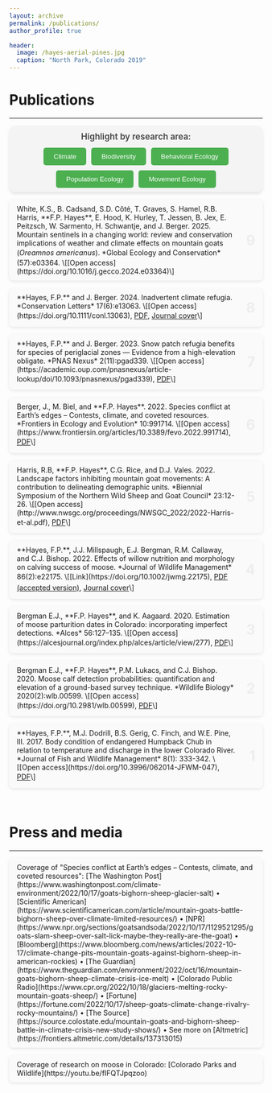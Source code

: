 ```yaml
---
layout: archive
permalink: /publications/
author_profile: true

header:
  image: /hayes-aerial-pines.jpg
  caption: "North Park, Colorado 2019"
---
```

<style>
  /* General publication entry layout */
  .publication {
    display: block;
    margin-bottom: 15px;
    padding: 10px 15px;
    padding-right: 50px;
    border-radius: 8px;
    background-color: rgba(0, 0, 0, 0.01);
    box-shadow: 0 2px 6px rgba(0, 0, 0, 0.1);
    transition: box-shadow 0.3s ease, background-color 0.3s ease;
    position: relative;
  }

  /* Publication number styling */
  .publication-number {
    position: absolute;
    top: 50%;
    right: 15px;
    transform: translateY(-50%);
    font-size: 2em;
    font-weight: bold;
    color: rgba(0, 0, 0, 0.05);
    z-index: 10;
  }

  /* Highlighted publications with yellow background */
  .publication.highlight {
    background-color: #fff2b3;
  }

  /* Improve readability */
  .publication * {
    line-height: 1.6;
  }

  /* Topic filter section */
  #topic-buttons-wrapper {
    background-color: #f4f4f4;
    padding: 8px 12px;
    border-radius: 12px;
    box-shadow: 0 4px 6px rgba(0, 0, 0, 0.1);
    margin-bottom: 15px;
    text-align: center;
  }

  /* Heading for filter section */
  #topic-buttons-wrapper h3 {
    font-size: 1.2em;
    font-weight: 600;
    color: #444;
    margin: 0 0 8px;
    text-align: center;
    padding: 4px 0;
  }

  /* Layout for filter buttons */
  #topic-buttons {
    display: flex;
    justify-content: center;
    flex-wrap: wrap;
    gap: 10px;
    justify-content: center;
  }

  /* Filter button style */
  #topic-buttons button {
    background-color: #4CAF50;
    color: white;
    padding: 10px 20px;
    border: none;
    border-radius: 5px;
    cursor: pointer;
    transition: background-color 0.3s;
  }

  /* Hover effect for buttons */
  #topic-buttons button:hover {
    background-color: #45a049;
  }

  /* Active button style */
  #topic-buttons button.active {
    background-color: #FF5722;
  }
  
    /* General media entry layout */
  .media {
    display: block;
    margin-bottom: 15px;
    padding: 10px 15px;
    border-radius: 8px;
    background-color: rgba(0, 0, 0, 0.01);
    box-shadow: 0 2px 6px rgba(0, 0, 0, 0.1);
    transition: box-shadow 0.3s ease, background-color 0.3s ease;
    position: relative;
  }

  
</style>




# Publications
--------------------------------------------------------------------------------

<div id="topic-buttons-wrapper">
  <h3>Highlight by research area:</h3>
  <div id="topic-buttons">
    <button data-topic="Climate" id="climate-btn">Climate</button>
    <button data-topic="Biodiversity" id="biodiversity-btn">Biodiversity</button>
    <button data-topic="Behavioral Ecology" id="behavioral-btn">Behavioral Ecology</button>
    <button data-topic="Population Ecology" id="population-btn">Population Ecology</button>
    <button data-topic="Movement Ecology" id="movement-btn">Movement Ecology</button>
  </div>
</div>

<!--span style="color: #4CAF50; font-size: 0.9em; font-weight: bold; text-transform: uppercase; margin-right: 5px;">In press</span> -->

<span class="publication" data-topics="Climate, Behavioral Ecology">
  <span class="publication-number">9</span>
  White, K.S., B. Cadsand, S.D. Côté, T. Graves, S. Hamel, R.B. Harris, **F.P. Hayes**, E. Hood, K. Hurley, T. Jessen, B. Jex, E. Peitzsch, W. Sarmento, H. Schwantje, and J. Berger. 2025. Mountain sentinels in a changing world: review and conservation implications of weather and climate effects on mountain goats (<em>Oreamnos americanus</em>). *Global Ecology and Conservation* (57):e03364. \[[Open access](https://doi.org/10.1016/j.gecco.2024.e03364)\]
</span>

<span class="publication" data-topics="Climate, Biodiversity, Population Ecology">
  <span class="publication-number">8</span>
  **Hayes, F.P.** and J. Berger. 2024. Inadvertent climate refugia. *Conservation Letters* 17(6):e13063. \[[Open access](https://doi.org/10.1111/conl.13063), <a href="./2024_Hayes and Berger_Inadvertent climate refugia.pdf">PDF</a>, <a href="/images/publications/hayes-CONSLcover-2024.jpg">Journal cover</a>\]
</span>

<span class="publication" data-topics="Climate, Behavioral Ecology">
  <span class="publication-number">7</span>
  **Hayes, F.P.** and J. Berger. 2023. Snow patch refugia benefits for species of periglacial zones — Evidence from a high-elevation obligate. *PNAS Nexus* 2(11):pgad339. \[[Open access](https://academic.oup.com/pnasnexus/article-lookup/doi/10.1093/pnasnexus/pgad339), <a href="./2023_Hayes and Berger_snow benefits_ReducedSize.pdf">PDF</a>\]
</span>

<span class="publication" data-topics="Climate, Behavioral Ecology">
  <span class="publication-number">6</span>
  Berger, J., M. Biel, and **F.P. Hayes**. 2022. Species conflict at Earth’s edges – Contests, climate, and coveted resources. *Frontiers in Ecology and Evolution* 10:991714. \[[Open access](https://www.frontiersin.org/articles/10.3389/fevo.2022.991714), <a href="./2022_Berger et al_contests.pdf">PDF</a>\]
</span>

<span class="publication" data-topics="Movement Ecology">
  <span class="publication-number">5</span>
  Harris, R.B, **F.P. Hayes**, C.G. Rice, and D.J. Vales. 2022. Landscape factors inhibiting mountain goat movements: A contribution to delineating demographic units. *Biennial Symposium of the Northern Wild Sheep and Goat Council* 23:12-26. \[[Open access](http://www.nwsgc.org/proceedings/NWSGC_2022/2022-Harris-et-al.pdf), <a href="./2022_Harris et al_factors inhibiting movement.pdf">PDF</a>\]
</span>

<span class="publication" data-topics="Population Ecology">
  <span class="publication-number">4</span>
  **Hayes, F.P.**, J.J. Millspaugh, E.J. Bergman, R.M. Callaway, and C.J. Bishop. 2022. Effects of willow nutrition and morphology on calving success of moose. *Journal of Wildlife Management* 86(2):e22175. \[[Link](https://doi.org/10.1002/jwmg.22175), <a href="./2021_Hayes et al_moose calving success_authors copy.pdf">PDF (accepted version)</a>, <a href="/images/publications/hayes-JWMcover-2022.jpg">Journal cover</a>\]
</span>

<span class="publication" data-topics="Population Ecology">
  <span class="publication-number">3</span>
  Bergman E.J., **F.P. Hayes**, and K. Aagaard. 2020. Estimation of moose parturition dates in Colorado: incorporating imperfect detections. *Alces* 56:127–135. \[[Open access](https://alcesjournal.org/index.php/alces/article/view/277), <a href="./2020_Bergman et al_parturition.pdf">PDF</a>\]
</span>

<span class="publication" data-topics="Population Ecology">
  <span class="publication-number">2</span>
  Bergman E.J., **F.P. Hayes**, P.M. Lukacs, and C.J. Bishop. 2020. Moose calf detection probabilities: quantification and elevation of a ground-based survey technique. *Wildlife Biology* 2020(2):wlb.00599. \[[Open access](https://doi.org/10.2981/wlb.00599), <a href="./2020_Bergman et al_calf detection.pdf">PDF</a>\]
</span>

<span class="publication" data-topics="Population Ecology">
  <span class="publication-number">1</span>
  **Hayes, F.P.**, M.J. Dodrill, B.S. Gerig, C. Finch, and W.E. Pine, III. 2017. Body condition of endangered Humpback Chub in relation to temperature and discharge in the lower Colorado River. *Journal of Fish and Wildlife Management* 8(1): 333-342. \[[Open access](https://doi.org/10.3996/062014-JFWM-047), <a href="./2017_Hayes et al_Humpback Chub condition.pdf">PDF</a>\]
</span>




&nbsp;

# Press and media

--------------------------------------------------------------------------------


<span class="media">
Coverage of "Species conflict at Earth’s edges – Contests, climate, and coveted resources": [The Washington Post](https://www.washingtonpost.com/climate-environment/2022/10/17/goats-bighorn-sheep-glacier-salt) 
•
[Scientific American](https://www.scientificamerican.com/article/mountain-goats-battle-bighorn-sheep-over-climate-limited-resources/)
•
[NPR](https://www.npr.org/sections/goatsandsoda/2022/10/17/1129521295/goats-slam-sheep-over-salt-lick-maybe-they-really-are-the-goat)
•
[Bloomberg](https://www.bloomberg.com/news/articles/2022-10-17/climate-change-pits-mountain-goats-against-bighorn-sheep-in-american-rockies)
•
[The Guardian](https://www.theguardian.com/environment/2022/oct/16/mountain-goats-bighorn-sheep-climate-crisis-ice-melt)
•
[Colorado Public Radio](https://www.cpr.org/2022/10/18/glaciers-melting-rocky-mountain-goats-sheep/)
•
[Fortune](https://fortune.com/2022/10/17/sheep-goats-climate-change-rivalry-rocky-mountains/)
•
[The Source](https://source.colostate.edu/mountain-goats-and-bighorn-sheep-battle-in-climate-crisis-new-study-shows/)
•
See more on [Altmetric](https://frontiers.altmetric.com/details/137313015)
</span>

<span class="media">
Coverage of research on moose in Colorado: [Colorado Parks and Wildlife](https://youtu.be/fIFQTJpqzoo)
</span>

<script src="/assets/js/publications.js"></script>
